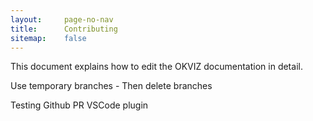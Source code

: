 ```yaml
---
layout:     page-no-nav
title:      Contributing
sitemap:    false
---
```

This document explains how to edit the OKVIZ documentation in detail.

<todo>Use temporary branches - Then delete branches</todo>

<todo>Testing Github PR VSCode plugin</todo>